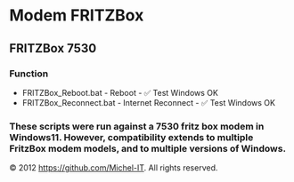 # Modem FRITZBox

## FRITZBox 7530
### Function
- FRITZBox_Reboot.bat - Reboot - :white_check_mark: Test Windows OK
- FRITZBox_Reconnect.bat - Internet Reconnect - :white_check_mark: Test Windows OK
### These scripts were run against a 7530 fritz box modem in Windows11. However, compatibility extends to multiple FritzBox modem models, and to multiple versions of Windows.

© 2012 https://github.com/Michel-IT. All rights reserved.
